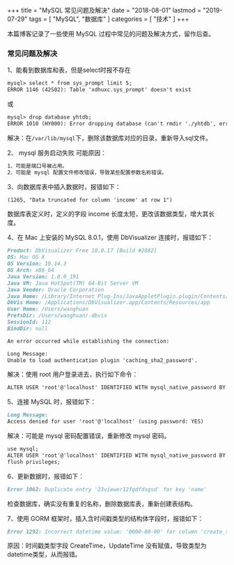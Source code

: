 +++
title = "MySQL 常见问题及解决"
date = "2018-08-01"
lastmod = "2019-07-29"
tags = [
    "MySQL",
    "数据库"
]
categories = [
    "技术"
]
+++

本篇博客记录了一些使用 MySQL 过程中常见的问题及解决方式，留作后查。

<!--more-->

### 常见问题及解决
1、能看到数据库和表，但是select时报不存在
```markdown
mysql> select * from sys_prompt limit 5;
ERROR 1146 (42S02): Table 'xdhuxc.sys_prompt' doesn't exist
```
或
```markdown
mysql> drop database yhtdb;
ERROR 1010 (HY000): Error dropping database (can't rmdir './yhtdb', errno: 39)
```
解决：在`/var/lib/mysql`下，删除该数据库对应的目录，重新导入sql文件。

2、 mysql 服务启动失败
可能原因：
```markdown
1、可能是端口号被占用。
2、可能是 mysql 配置文件修改错误，导致某些配置参数名称错误。
```

3、向数据库表中插入数据时，报错如下：
```markdown
(1265, "Data truncated for column 'income' at row 1")
```
数据库表定义时，定义的字段 income 长度太短，更改该数据类型，增大其长度。

4、在 Mac 上安装的 MySQL 8.0.1，使用 DbVisualizer 连接时，报错如下：
```markdown
Product: DbVisualizer Free 10.0.17 [Build #2882]
OS: Mac OS X
OS Version: 10.14.3
OS Arch: x86_64
Java Version: 1.8.0_191
Java VM: Java HotSpot(TM) 64-Bit Server VM
Java Vendor: Oracle Corporation
Java Home: /Library/Internet Plug-Ins/JavaAppletPlugin.plugin/Contents/Home
DbVis Home: /Applications/DbVisualizer.app/Contents/Resources/app
User Home: /Users/wanghuan
PrefsDir: /Users/wanghuan/.dbvis
SessionId: 112
BindDir: null

An error occurred while establishing the connection:

Long Message:
Unable to load authentication plugin 'caching_sha2_password'.
```

解决：使用 root 用户登录进去，执行如下命令：
```markdown
ALTER USER 'root'@'localhost' IDENTIFIED WITH mysql_native_password BY 'root@20190322';
```

5、连接 MySQL 时，报错如下：
```markdown
Long Message:
Access denied for user 'root'@'localhost' (using password: YES)
```
解决：可能是 mysql 密码配置错误，重新修改 mysql 密码。
```markdown
use mysql;
ALTER USER 'root'@'localhost' IDENTIFIED WITH mysql_native_password BY 'wh19940423';
flush privileges;
```

6、更新数据时，报错如下：
```markdown
Error 1062: Duplicate entry '23viewer12fgdfdsgsd' for key 'name'
```
检查数据库，确实没有重复的名称，删除数据库表，重新创建表结构。

7、使用 GORM 框架时，插入含时间戳类型的结构体字段时，报错如下：
```markdown
Error 1292: Incorrect datetime value: '0000-00-00' for column 'create_time' at row 1
```
原因：时间戳类型字段 CreateTime，UpdateTime 没有赋值，导致类型为 datetime类型，从而报错。

